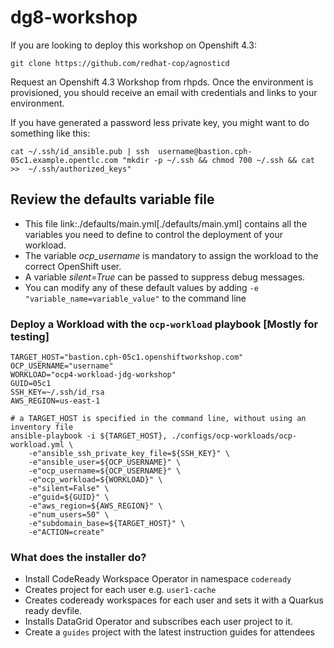 # dg8-workshop

If you are looking to deploy this workshop on Openshift 4.3:

```
git clone https://github.com/redhat-cop/agnosticd
```

Request an Openshift 4.3 Workshop from rhpds. Once the environment is provisioned, you should receive an email with credentials and links to your environment.

If you have generated a password less private key, you might want to do something like this:

```
cat ~/.ssh/id_ansible.pub | ssh  username@bastion.cph-05c1.example.opentlc.com "mkdir -p ~/.ssh && chmod 700 ~/.ssh && cat >>  ~/.ssh/authorized_keys"
```

## Review the defaults variable file

* This file link:./defaults/main.yml[./defaults/main.yml] contains all the variables you need to define to control the deployment of your workload.
* The variable *ocp_username* is mandatory to assign the workload to the correct OpenShift user.
* A variable *silent=True* can be passed to suppress debug messages.
* You can modify any of these default values by adding `-e "variable_name=variable_value"` to the command line

### Deploy a Workload with the `ocp-workload` playbook [Mostly for testing]

```
TARGET_HOST="bastion.cph-05c1.openshiftworkshop.com"
OCP_USERNAME="username"
WORKLOAD="ocp4-workload-jdg-workshop"
GUID=05c1
SSH_KEY=~/.ssh/id_rsa
AWS_REGION=us-east-1

# a TARGET_HOST is specified in the command line, without using an inventory file
ansible-playbook -i ${TARGET_HOST}, ./configs/ocp-workloads/ocp-workload.yml \
    -e"ansible_ssh_private_key_file=${SSH_KEY}" \
    -e"ansible_user=${OCP_USERNAME}" \
    -e"ocp_username=${OCP_USERNAME}" \
    -e"ocp_workload=${WORKLOAD}" \
    -e"silent=False" \
    -e"guid=${GUID}" \
    -e"aws_region=${AWS_REGION}" \
    -e"num_users=50" \
    -e"subdomain_base=${TARGET_HOST}" \
    -e"ACTION=create"

```

### What does the installer do? 
- Install CodeReady Workspace Operator in namespace `codeready`
- Creates project for each user e.g. `user1-cache`
- Creates codeready workspaces for each user and sets it with a Quarkus ready devfile.
- Installs DataGrid Operator and subscribes each user project to it. 
- Create a `guides` project with the latest instruction guides for attendees
